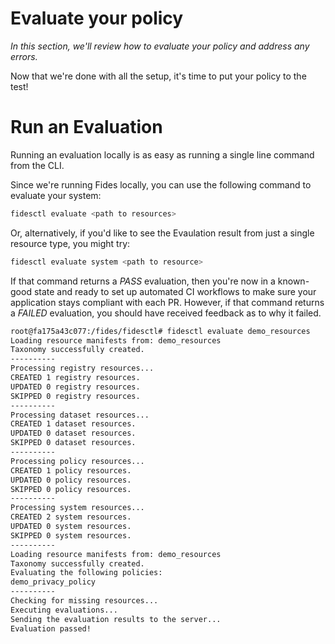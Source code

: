 # Evaluate your policy
_In this section, we'll review how to evaluate your policy and address any errors._

Now that we're done with all the setup, it's time to put your policy to the test! 


# Run an Evaluation

Running an evaluation locally is as easy as running a single line command from the CLI. 

Since we're running Fides locally, you can use the following command to evaluate your system:

```bash
fidesctl evaluate <path to resources>
```

Or, alternatively, if you'd like to see the Evaulation result from just a single resource type, you might try:

```bash
fidesctl evaluate system <path to resource>
```

If that command returns a *PASS* evaluation, then you're now in a known-good state and ready to set up automated CI workflows to make sure your application stays compliant with each PR. However, if that command returns a *FAILED* evaluation, you should have received feedback as to why it failed. 

```bash
root@fa175a43c077:/fides/fidesctl# fidesctl evaluate demo_resources
Loading resource manifests from: demo_resources
Taxonomy successfully created.
----------
Processing registry resources...
CREATED 1 registry resources.
UPDATED 0 registry resources.
SKIPPED 0 registry resources.
----------
Processing dataset resources...
CREATED 1 dataset resources.
UPDATED 0 dataset resources.
SKIPPED 0 dataset resources.
----------
Processing policy resources...
CREATED 1 policy resources.
UPDATED 0 policy resources.
SKIPPED 0 policy resources.
----------
Processing system resources...
CREATED 2 system resources.
UPDATED 0 system resources.
SKIPPED 0 system resources.
----------
Loading resource manifests from: demo_resources
Taxonomy successfully created.
Evaluating the following policies:
demo_privacy_policy
----------
Checking for missing resources...
Executing evaluations...
Sending the evaluation results to the server...
Evaluation passed!
```

